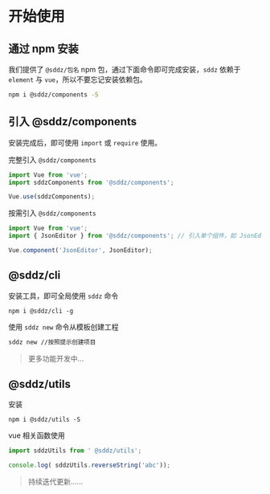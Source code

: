 # 开始使用

## 通过 npm 安装

我们提供了 `@sddz/包名` npm 包，通过下面命令即可完成安装，`sddz` 依赖于 `element` 与 `vue`，所以不要忘记安装依赖包。

```bash
npm i @sddz/components -S
```

## 引入 @sddz/components

安装完成后，即可使用 `import` 或 `require` 使用。

完整引入 `@sddz/components`

```js
import Vue from 'vue';
import sddzComponents from '@sddz/components';

Vue.use(sddzComponents);
```

按需引入 `@sddz/components`

```js
import Vue from 'vue';
import { JsonEditor } from '@sddz/components'; // 引入单个组件，如 JsonEditor

Vue.component('JsonEditor', JsonEditor);
```

## @sddz/cli

安装工具，即可全局使用 `sddz` 命令

```
npm i @sddz/cli -g
```

使用 `sddz new` 命令从模板创建工程

```bash
sddz new //按照提示创建项目
```

> 更多功能开发中…

## @sddz/utils

安装

```
npm i @sddz/utils -S
```

vue 相关函数使用

```js
import sddzUtils from ' @sddz/utils';

console.log( sddzUtils.reverseString('abc'));
```



> 持续迭代更新……
